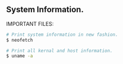 ## System Information.

IMPORTANT FILES:

```sh
# Print system information in new fashion.
$ neofetch

# Print all kernal and host information.
$ uname -a
```